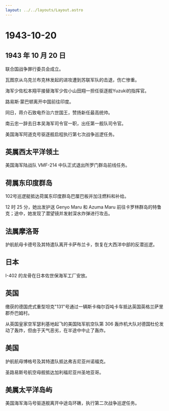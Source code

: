 ```yaml
---
layout: ../../layouts/Layout.astro
---
```


# 1943-10-20

## 1943 年 10 月 20 日

联合国战争罪行委员会成立。

瓦图京从乌克兰布克林发起的进攻遭到苏联军队的击退，伤亡惨重。

海军少佐松本翔平接替海军少佐小山田翔一担任驱逐舰Yuzuki的指挥官。

路易斯·蒙巴顿离开中国前往印度。

同日，蒋介石致电乔治六世国王，赞扬新任最高统帅。

南云忠一辞去日本吴海军司令官一职，出任第一舰队司令官。

美国海军阿道克号驱逐舰启程执行第七次战争巡逻任务。

## 英属西太平洋领土

美国海军陆战队 VMF-214 中队正式退出所罗门群岛前线任务。

## 荷属东印度群岛

102号巡逻艇抵达荷属东印度群岛巴厘巴板并加注燃料和补给。

12 时 25 分，她出发护送 Genyo Maru 和 Azuma Maru
前往卡罗林群岛的特鲁克；途中，她发现了潜望镜并发射深水炸弹进行攻击。

## 法属摩洛哥

护航航母卡德号及其特遣队离开卡萨布兰卡，恢复在大西洋中部的反潜巡逻。

## 日本

I-402 的龙骨在日本佐世保海军工厂安放。

## 英国

缴获的德国虎式重型坦克"131"号通过一辆斯卡梅尔百吨卡车抵达英国英格兰萨里郡乔巴姆村。

从英国皇家空军瑟利基地起飞的美国陆军航空队第 306
轰炸机大队对德国杜伦发动了轰炸，但由于天气恶劣，在半途中中止了轰炸。

## 美国

护航航母博格号及其特遣队抵达弗吉尼亚州诺福克。

圣路易斯号航空母舰抵达加利福尼亚州圣地亚哥。

## 美属太平洋岛屿

美国海军海马号驱逐舰离开中途岛环礁，执行第二次战争巡逻任务。